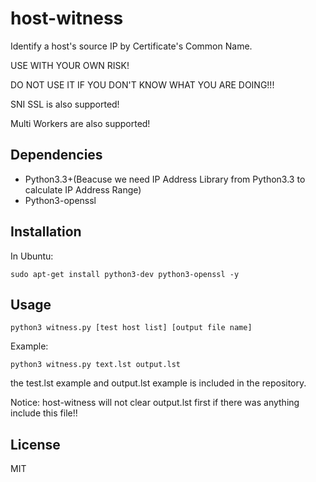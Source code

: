 # host-witness
Identify a host's source IP by Certificate's Common Name.

USE WITH YOUR OWN RISK!

DO NOT USE IT IF YOU DON'T KNOW WHAT YOU ARE DOING!!!

SNI SSL is also supported!

Multi Workers are also supported!

Dependencies
------------
 - Python3.3+(Beacuse we need IP Address Library from Python3.3 to calculate IP Address Range)
 - Python3-openssl

Installation
------------
In Ubuntu:
```
sudo apt-get install python3-dev python3-openssl -y
```


Usage
-----

```
python3 witness.py [test host list] [output file name]
```
Example:
```
python3 witness.py text.lst output.lst
```

the test.lst example and output.lst example is included in the repository.

Notice: host-witness will not clear output.lst first if there was anything include this file!!


License
-------
MIT
